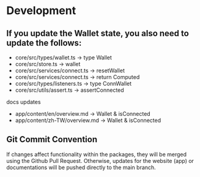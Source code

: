 # Development

## If you update the Wallet state, you also need to update the follows:

- core/src/types/wallet.ts -> type Wallet
- core/src/store.ts -> wallet
- core/src/services/connect.ts -> resetWallet
- core/src/services/connect.ts -> return Computed
- core/src/types/listeners.ts -> type ConnWallet
- core/src/utils/assert.ts -> assertConnected

docs updates
- app/content/en/overview.md -> Wallet & isConnected
- app/content/zh-TW/overview.md -> Wallet & isConnected


## Git Commit Convention

If changes affect functionality within the packages, they will be merged using the Github Pull Request. Otherwise, updates for the website (app) or documentations will be pushed directly to the main branch.
